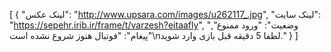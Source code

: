 [
  {
    "لینک عکس": "http://www.upsara.com/images/u262117_.jpg",
    "لینک سایت": "https://sepehr.irib.ir/frame/t/varzesh?eitaafly",
    "وضعیت": "ورود ممنوع",
    "پیغام": "فوتبال هنوز شروع نشده است\nلطفا 5 دقیقه قبل بازی وارد شوید."
  }
]
